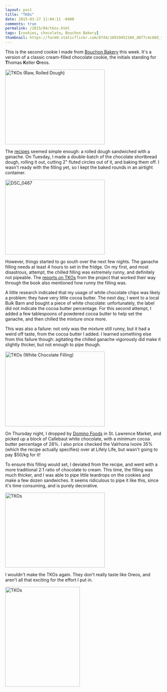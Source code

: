```yaml
---
layout: post
title: "TKOs"
date: 2015-03-27 11:04:11 -0400
comments: true
permalink: /2015/04/tkos.html
tags: [cookies, chocolate, Bouchon Bakery]
thumbnail: https://farm9.staticflickr.com/8744/16919452166_d0f7c4c88d_t.jpg
---
```


This is the second cookie I made from [Bouchon
Bakery](/tag/bouchon-bakery/) this week. It's a version of a
classic cream-filled chocolate cookie, the initials standing for 
<b>T</b>homas <b>K</b>eller <b>O</b>reos.

<a href="https://www.flickr.com/photos/gnuf/16734703038" title="TKOs
(Raw, Rolled Dough) by Eric Fung, on Flickr"><img
src="https://farm8.staticflickr.com/7283/16734703038_ae3fd92cdb_n.jpg"
width="320" height="240" alt="TKOs (Raw, Rolled Dough)"></a>

The
[recipes](http://www.seriouseats.com/recipes/2013/01/thomas-keller-bouchon-bakery-tko-chocolate-sandwich-cookie-recipe.html)
seemed simple enough: a rolled dough sandwiched with a ganache.
On Tuesday, I made a double-batch of the chocolate
shortbread dough, rolling it out, cutting 2" fluted circles out of it,
and baking them off. I wasn't ready with the filling yet, so I kept the
baked rounds in an airtight container.

<a href="https://www.flickr.com/photos/gnuf/16728216417" title="DSC_0467
by Eric Fung, on Flickr"><img
src="https://farm8.staticflickr.com/7643/16728216417_c96ae3a9e3_n.jpg"
width="320" height="240" alt="DSC_0467"></a>

However, things started to go south over the next few nights. The
ganache filling needs at least 4 hours to set in the fridge. On my
first, and most disastrous, attempt, the chilled filling was extremely
runny, and definitely not pipeable. The [reports on
TKOs](http://bouchonbakerybookproject.blogspot.com/2013/01/tkos.html) from the 
project that worked their way through the book also mentioned how runny
the filling was.

A little research indicated that my usage of white chocolate chips was
likely a problem: they have very little cocoa butter. The next day, I
went to a local Bulk Barn and bought a piece of white chocolate:
unfortunately, the label did not indicate the cocoa butter percentage.
For this second attempt, I added a few tablespoons of powdered cocoa 
butter to help set the ganache, and then chilled the mixture once more.

This was also a failure: not only was the mixture still runny, but it
had a weird off taste, from the cocoa butter I added. I learned
something else from this failure though: agitating the chilled ganache
vigorously did make it slightly thicker, but not enough to pipe though.

<a href="https://www.flickr.com/photos/gnuf/16943424282" title="TKOs
(White Chocolate Filling) by Eric Fung, on Flickr"><img
src="https://farm8.staticflickr.com/7624/16943424282_e034366b8c_n.jpg"
width="320" height="240" alt="TKOs (White Chocolate Filling)"></a>

On Thursday night, I dropped by [Domino
Foods](http://www.stlawrencemarket.com/vendors/vendor_detail/64) in St.
Lawrence Market, and picked up a block of Callebaut white chocolate,
with a minimum cocoa butter percentage of 28%. I also price checked the
Valrhona Ivoire 35% (which the recipe actually specifies) over at Lifely
Life, but wasn't going to pay $50/kg for it!

To ensure this filling would set, I deviated from the recipe, and went
with a more traditional 2:1 ratio of chocolate to cream. This time, the
filling was much thicker, and I was able to pipe little teardrops on the
cookies and make a few dozen sandwiches. It seems ridiculous to pipe it
like this, since it's time consuming, and is purely decorative.

<a href="https://www.flickr.com/photos/gnuf/16738049197" title="TKOs by
Eric Fung, on Flickr"><img
src="https://farm8.staticflickr.com/7282/16738049197_f105f400c4_n.jpg"
width="320" height="240" alt="TKOs"></a>

I wouldn't make the TKOs again. They don't really taste like Oreos,
and aren't all that exciting for the effort I put in.

<a href="https://www.flickr.com/photos/gnuf/16919452166" title="TKOs by
Eric Fung, on Flickr"><img
src="https://farm9.staticflickr.com/8744/16919452166_d0f7c4c88d_n.jpg"
width="240" height="320" alt="TKOs"></a>
